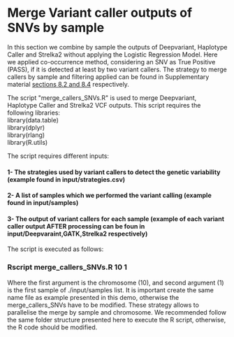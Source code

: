 # Merge Variant caller outputs of SNVs by sample  

In this section we combine by sample the outputs of Deepvariant, Haplotype Caller and Strelka2 without applying the Logistic Regression Model. Here we applied co-occurrence method, considering an SNV as True Positive (PASS), if it is detected at least by two variant callers. The strategy to merge callers by sample and filtering applied can be found in Supplementary material [sections 8.2 and 8.4](https://www.biorxiv.org/content/10.1101/2021.07.20.453041v1) respectively.  

The script "merge_callers_SNVs.R" is used to merge Deepvariant, Haplotype Caller and Strelka2 VCF outputs. This script requires the following libraries:  
library(data.table)  
library(dplyr)  
library(rlang)  
library(R.utils)  

The script requires different inputs:  
#### 1- The strategies used by variant callers to detect the genetic variability (example found in input/strategies.csv)  
#### 2- A list of samples which we performed the variant calling (example found in input/samples)  
#### 3- The output of variant callers for each sample (example of each variant caller output AFTER processing can be foun in input/Deepvaraint,GATK,Strelka2 respectively)  

The script is executed as follows:  
### Rscript merge_callers_SNVs.R 10 1  

Where the first argument is the chromosome (10), and second argument (1) is the first sample of ./input/samples list. It is important create the same name file as example presented in this demo, otherwise the merge_callers_SNVs have to be modified. These strategy allows to parallelise the merge by sample and chromosome. We recommended follow the same folder structure presented here to execute the R script, otherwise, the R code should be modified.  
